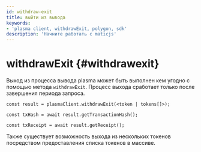 ```yaml
---
id: withdraw-exit
title: выйти из вывода
keywords:
- 'plasma client, withdrawExit, polygon, sdk'
description: 'Начните работать с maticjs'
---
```


# withdrawExit {#withdrawexit}

Выход из процесса вывода plasma может быть выполнен кем угодно с помощью метода `withdrawExit`. Процесс выхода сработает только после завершения периода запроса.

```
const result = plasmaClient.withdrawExit(<token | tokens[]>);

const txHash = await result.getTransactionHash();

const txReceipt = await result.getReceipt();

```

Также существует возможность выхода из нескольких токенов посредством предоставления списка токенов в массиве.
